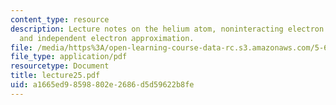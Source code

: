 ```yaml
---
content_type: resource
description: Lecture notes on the helium atom, noninteracting electron approximation,
  and independent electron approximation.
file: /media/https%3A/open-learning-course-data-rc.s3.amazonaws.com/5-61-physical-chemistry-fall-2007/a1665ed98598802e2686d5d59622b8fe_lecture25.pdf
file_type: application/pdf
resourcetype: Document
title: lecture25.pdf
uid: a1665ed9-8598-802e-2686-d5d59622b8fe
---
```

